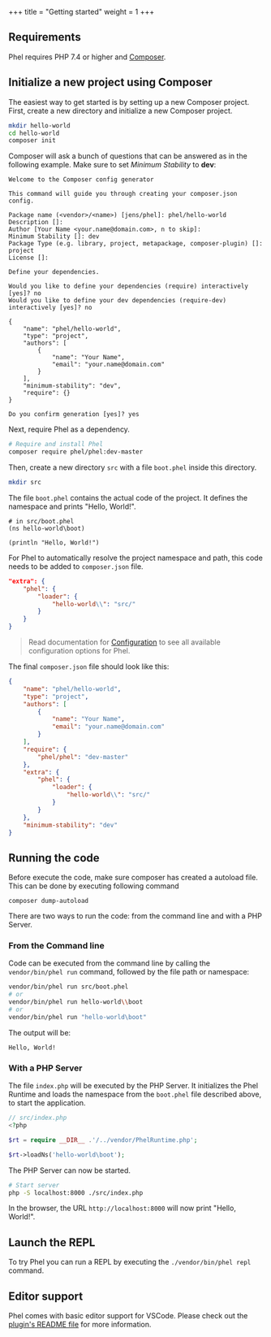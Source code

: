 +++
title = "Getting started"
weight = 1
+++

## Requirements

Phel requires PHP 7.4 or higher and [Composer](https://getcomposer.org/).


## Initialize a new project using Composer

The easiest way to get started is by setting up a new Composer project. First, create a new directory and initialize a new Composer project.

```bash
mkdir hello-world
cd hello-world
composer init
```

Composer will ask a bunch of questions that can be answered as in the following example. Make sure to set *Minimum Stability* to **dev**:

```
Welcome to the Composer config generator

This command will guide you through creating your composer.json config.

Package name (<vendor>/<name>) [jens/phel]: phel/hello-world
Description []:
Author [Your Name <your.name@domain.com>, n to skip]:
Minimum Stability []: dev
Package Type (e.g. library, project, metapackage, composer-plugin) []: project
License []:

Define your dependencies.

Would you like to define your dependencies (require) interactively [yes]? no
Would you like to define your dev dependencies (require-dev) interactively [yes]? no

{
    "name": "phel/hello-world",
    "type": "project",
    "authors": [
        {
            "name": "Your Name",
            "email": "your.name@domain.com"
        }
    ],
    "minimum-stability": "dev",
    "require": {}
}

Do you confirm generation [yes]? yes
```

Next, require Phel as a dependency.

```bash
# Require and install Phel
composer require phel/phel:dev-master
```

Then, create a new directory `src` with a file `boot.phel` inside this directory.

```bash
mkdir src
```

The file `boot.phel` contains the actual code of the project. It defines the namespace and prints "Hello, World!".

```phel
# in src/boot.phel
(ns hello-world\boot)

(println "Hello, World!")
```

For Phel to automatically resolve the project namespace and path, this code needs to be added to `composer.json` file.

```json
"extra": {
    "phel": {
        "loader": {
            "hello-world\\": "src/"
        }
    }
}
```

> Read documentation for [Configuration](/documentation/configuration) to see all available configuration options for Phel.

The final `composer.json` file should look like this:

```json
{
    "name": "phel/hello-world",
    "type": "project",
    "authors": [
        {
            "name": "Your Name",
            "email": "your.name@domain.com"
        }
    ],
    "require": {
        "phel/phel": "dev-master"
    },
    "extra": {
        "phel": {
            "loader": {
                "hello-world\\": "src/"
            }
        }
    },
    "minimum-stability": "dev"
}
```


## Running the code

Before execute the code, make sure composer has created a autoload file. This can be done by executing following command

```
composer dump-autoload
```

There are two ways to run the code: from the command line and with a PHP Server.


### From the Command line

Code can be executed from the command line by calling the `vendor/bin/phel run` command, followed by the file path or namespace:

```bash
vendor/bin/phel run src/boot.phel
# or
vendor/bin/phel run hello-world\\boot
# or
vendor/bin/phel run "hello-world\boot"
```

The output will be:

```
Hello, World!
```


### With a PHP Server

The file `index.php` will be executed by the PHP Server. It initializes the Phel Runtime and loads the namespace from the `boot.phel` file described above, to start the application.

```php
// src/index.php
<?php

$rt = require __DIR__ .'/../vendor/PhelRuntime.php';

$rt->loadNs('hello-world\boot');
```

The PHP Server can now be started.

```bash
# Start server
php -S localhost:8000 ./src/index.php
```

In the browser, the URL `http://localhost:8000` will now print "Hello, World!".


## Launch the REPL

To try Phel you can run a REPL by executing the `./vendor/bin/phel repl` command.


## Editor support

Phel comes with basic editor support for VSCode. Please check out the [plugin's README file](https://github.com/jenshaase/phel-lang/tree/master/editor-support/vscode) for more information.
